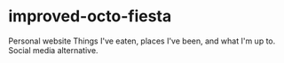 # improved-octo-fiesta
Personal website
Things I've eaten, places I've been, and what I'm up to. Social media alternative.
